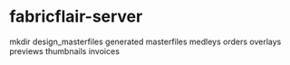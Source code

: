 # fabricflair-server

mkdir design_masterfiles generated masterfiles medleys orders overlays previews thumbnails invoices
